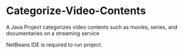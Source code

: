 # Categorize-Video-Contents
A Java Project categorizes video contents such as movies, series, and documentaries on a streaming service

NetBeans IDE is required to run project.
